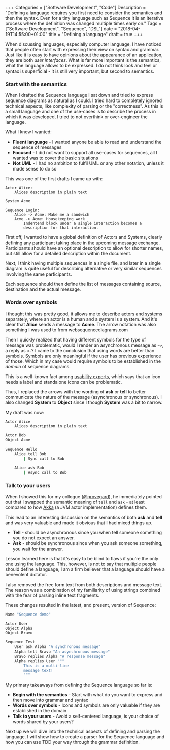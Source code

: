 +++
Categories = ["Software Development", "Code"]
Description = "Defining a language requires you first need to consider the semantics and then the syntax. Even for a tiny language such as Sequence it is an iterative process where the definition was changed multiple times early on."
Tags = ["Software Development", "Sequence", "DSL"]
date = "2018-04-19T14:55:00+01:00"
title = "Defining a language"
draft = true
+++


When discussing languages, especially computer language, I have noticed that people often start
with expressing their view on syntax and grammar.  Just like it is easy to have opinions about
the appearance of an application, they are both _user interfaces_. What is far more important
is the semantics, what the language allows to be expressed. I do not think look and feel or syntax
is superficial - it is still very important, but second to semantics.

### Start with the semantics

When I drafted the Sequence language I sat down and tried to express sequence diagrams
as natural as I could. I tried hard to completely ignored technical aspects, like complexity
of parsing or the "correctness". As this is a small language and one of the use-cases is to
describe the process in which it was developed, I tried to not overthink or over-engineer the
language.

What I knew I wanted:

* **Fluent language** - I wanted anyone be able to read and understand the sequence of messages
* **Focused** - I did not want to support all use-cases for sequences, all I wanted was to cover the basic situations
* **Not UML** - I had no ambition to fulfil UML or any other notation, unless it made sense to do so

This was one of the first drafts I came up with:

```
Actor Alice:
    Alices description in plain text

System Acme

Sequence Login:
    Alice -> Acme: Make me a sandwich
    Acme -> Acme: Housekeeping work
        Indentend block under a single interaction becomes a
        description for that interaction.
```

First off, I wanted to have a global definition of Actors and Systems, clearly defining any participant
taking place in the upcoming message exchange. Participants should have an optional description to allow
for shorter names, but still allow for a detailed description within the document.

Next, I think having multiple sequences in a single file, and later in a single diagram is quite useful
for describing alternative or very similar sequences involving the same participants.

Each sequence should then define the list of messages containing source, destination and the actual
message.

### Words over symbols

I thought this was pretty good, it allows me to describe actors and systems separately, where an actor
is a human and a system is a system. And it's clear that **Alice** sends a message to **Acme**. The
arrow notation was also something I was used to from websequencediagrams.com

Then I quickly realized that having different symbols for the type of message was problematic,
would I render an asynchronous message as `~>`, a reply as `<-`? I came to the conclusion that
using words are better than symbols. Symbols are only meaningful if the user has previous experience
of those. Which in my case would require symbols to be established in the _domain_ of sequence diagrams.

This is a well-known fact among [usability experts](https://www.nngroup.com/articles/icon-usability/),
which says that an icon needs a label and standalone icons can be problematic.

Thus, I replaced the arrows with the wording of **ask** or **tell** to better communicate
the nature of the message (asynchronous or synchronous). I also changed **System** to **Object** since I though
**System** was a bit to narrow.

My draft was now:

```bash
Actor Alice
    Alices description in plain text

Actor Bob
Object Acme

Sequence Hello
    Alice tell Bob
        | Sync call to Bob

    Alice ask Bob
        | Async call to Bob
```

### Talk to your users

When I showed this for my collogue ([@provegard](https://twitter.com/provegard)), he immediately pointed out that
I swapped the semantic meaning of `tell` and `ask` - at least compared to how [Akka](https://doc.akka.io/docs/akka/2.5/actors.html#send-messages)
(a JVM actor implementation) defines them.

This lead to an interesting discussion on the semantics of both **ask** and **tell** and was very valuable
and made it obvious that I had mixed things up.

* **Tell** - should be asynchronous since you when tell someone something you do not expect an answer.
* **Ask** - should be synchronous since when you ask someone something, you wait for the answer.

Lesson learned here is that it's easy to be blind to flaws if you're the only one using the language.
This, however, is not to say that multiple people should define a language, I am a firm 
believer that a language should have a benevolent dictator.

I also removed the free form text from both descriptions and message text. The reason was a combination
of my familiarity of using strings combined with the fear of parsing inline text fragments.

These changes resulted in the latest, and present, version of Sequence:

```bash
Name "Sequence demo"

Actor User
Object Alpha
Object Bravo

Sequence Test
    User ask Alpha "A synchronous message"
    Alpha tell Bravo "An asynchronous message"
    Bravo replies Alpha "A response message"
    Alpha replies User """
        This is a multi-line
        message text!
        """
```

My primary takeaways from defining the Sequence language so far is:

* **Begin with the semantics** - Start with what do you want to express and then move into grammar and syntax
* **Words over symbols** - Icons and symbols are only valuable if they are established in the domain
* **Talk to your users** - Avoid a self-centered language, is your choice of words shared by your users?


Next up we will dive into the technical aspects of defining and parsing the language. I will show how to
create a parser for the Sequence language and how you can use TDD your way through the grammar definition.
